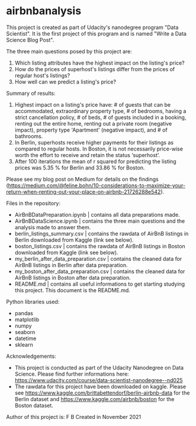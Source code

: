 # airbnbanalysis

This project is created as part of Udacity's nanodegree program "Data Scientist". It is the first project of this program and is named "Write a Data Science Blog Post".

The three main questions posed by this project are:
1. Which listing attributes have the highest impact on the listing's price?
2. How do the prices of superhost's listings differ from the prices of regular host's listings?
3. How well can we predict a listing's price?

Summary of results:
1. Highest impact on a listing's price have: # of guests that can be accommodated, extraordinary property type, # of bedrooms, having a strict cancellation policy, # of beds, # of guests included in a booking, renting out the entire home, renting out a private room (negative impact), property type 'Apartment' (negative impact), and # of bathrooms.
2. In Berlin, superhosts receive higher payments for their listings as compared to regular hosts. In Boston, it is not necessarily price-wise worth the effort to receive and retain the status ‘superhost’.
3. After 100 iterations the mean of r squared for predicting the listing prices was 5.35 % for Berlin and 33.86 % for Boston.

Please see my blog post on Medium for details on the findings (https://medium.com/@feline.bohn/10-considerations-to-maximize-your-return-when-renting-out-your-place-on-airbnb-21726288e542).

Files in the repository:
- AirBnBDataPreparation.ipynb | contains all data preparations made.
- AirBnBDataScience.ipynb | contains the three main questions and the analysis made to answer them.
- berlin_listings_summary.csv | contains the rawdata of AirBnB listings in Berlin downloaded from Kaggle (link see below).
- boston_listings.csv | contains the rawdata of AirBnB listings in Boston downloaded from Kaggle (link see below).
- my_berlin_after_data_preparation.csv | contains the cleaned data for AirBnB listings in Berlin after data preparation.
- my_boston_after_data_preparation.csv | contains the cleaned data for AirBnB listings in Boston after data preparation.
- README.md | contains all useful informations to get starting studying this project. This document is the README.md.

Python libraries used:
- pandas
- matplotlib
- numpy
- seaborn
- datetime
- sklearn

Acknowledgements:
- This project is conducted as part of the Udacity Nanodegree on Data Science. Please find further informations here: https://www.udacity.com/course/data-scientist-nanodegree--nd025
- The rawdata for this project have been downloaded on kaggle. Please see https://www.kaggle.com/brittabettendorf/berlin-airbnb-data  for the Berlin dataset and https://www.kaggle.com/airbnb/boston for the Boston dataset.

Author of this project is: F B
Created in November 2021